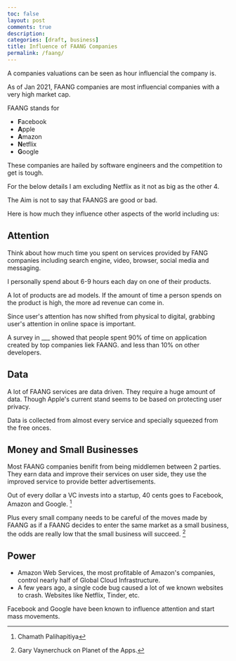 ```yaml
---
toc: false
layout: post
comments: true
description:
categories: [draft, business]
title: Influence of FAANG Companies
permalink: /faang/
---
```


A companies valuations can be seen as hour influencial the company is.

As of Jan 2021, FAANG companies are most influencial companies with a very high market cap.

FAANG stands for 
- **F**acebook
- **A**pple
- **A**mazon
- **N**etflix
- **G**oogle

These companies are hailed by software engineers and the competition to get is tough.

For the below details I am excluding Netflix as it not as big as the other 4.

The Aim is not to say that FAANGS are good or bad.

Here is how much they influence other aspects of the world including us:

## Attention

Think about how much time you spent on services provided by FANG companies including search engine, video, browser, social media and messaging.

I personally spend about 6-9 hours each day on one of their products.

A lot of products are ad models. If the amount of time a person spends on the product is high, the more ad revenue can come in.

Since user's attention has now shifted from physical to digital, grabbing user's attention in online space is important.

A survey in ___ showed that people spent 90% of time on application created by top companies liek FAANG. and less than 10% on other developers.

## Data

A lot of FAANG services are data driven. They require a huge amount of data. Though Apple's current stand seems to be based on protecting user privacy.

Data is collected from almost every service and specially squeezed from the free onces.

## Money and Small Businesses

Most FAANG companies benifit from being middlemen between 2 parties. They earn data and improve their services on user side, they use the improved service to provide better advertisements.

Out of every dollar a VC invests into a startup, 40 cents goes to Facebook, Amazon and Google. [^1]

Plus every small company needs to be careful of the moves made by FAANG as if a FAANG decides to enter the same market as a small business, the odds are really low that the small business will succeed. [^2]

## Power
- Amazon Web Services, the most profitable of Amazon's companies, control nearly half of Global Cloud Infrastructure.
- A few years ago, a single code bug caused a lot of we known websites to crash. Websites like Netflix, Tinder, etc.

Facebook and Google have been known to influence attention and start mass movements.

[^1]: Chamath Palihapitiya
[^2]: Gary Vaynerchuck on Planet of the Apps.